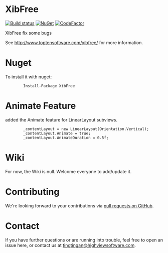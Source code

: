 # XibFree 
[![Build status](https://build.mobile.azure.com/v0.1/apps/bd349e55-965f-4013-9ec0-0c05ac57bb72/branches/Dev/badge)](https://mobile.azure.com)
[![NuGet](https://img.shields.io/nuget/v/XibFree.svg)](https://www.nuget.org/packages/XibFree)
[![CodeFactor](https://www.codefactor.io/repository/github/tingtingan/xibfree/badge)](https://www.codefactor.io/repository/github/tingtingan/xibfree)


XibFree fix some bugs

See http://www.toptensoftware.com/xibfree/ for more information.

# Nuget

To install it with nuget:

            Install-Package XibFree


# Animate Feature 

added the Animate feature for LinearLayout subviews.

            _contentLayout = new LinearLayout(Orientation.Vertical);
            _contentLayout.Animate = true;
            _contentLayout.AnimateDuration = 0.5f;

# Wiki

For now, the Wiki is null.  Welcome everyone to add/update it.

# Contributing

We're looking forward to your contributions via [pull requests on GitHub](https://github.com/TingtingAn/XibFree).

# Contact

If you have further questions or are running into trouble, feel free to open an issue here, or contact us at [tingtingan@highviewsoftware.com](mailto:tingtingan@highviewsoftware.com).
